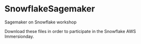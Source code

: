 # SnowflakeSagemaker
Sagemaker on Snowflake workshop

Download these files in order to participate in the Snowflake AWS Immersionday.
